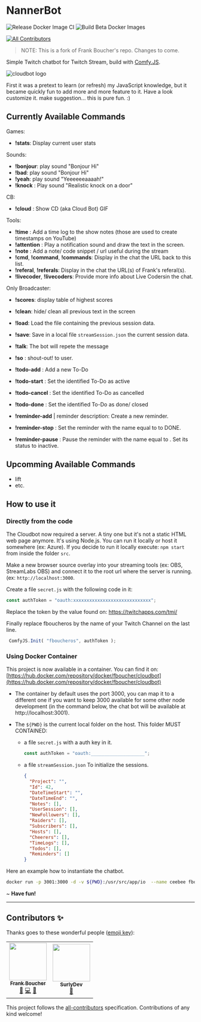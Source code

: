 # NannerBot
![Release Docker Image CI](https://github.com/FBoucher/CloudBot/workflows/Release%20Docker%20Image%20CI/badge.svg?branch=main) ![Build Beta Docker Images](https://github.com/FBoucher/CloudBot/workflows/Build%20Docker%20Images/badge.svg?branch=main)
<!-- ALL-CONTRIBUTORS-BADGE:START - Do not remove or modify this section -->
[![All Contributors](https://img.shields.io/badge/all_contributors-2-orange.svg?style=flat-square)](#contributors-)
<!-- ALL-CONTRIBUTORS-BADGE:END -->

>NOTE: This is a fork of Frank Boucher's repo. Changes to come.

Simple Twitch chatbot for Twitch Stream, build with [Comfy.JS](https://github.com/instafluff/ComfyJS). 

![cloudbot logo](medias/cloudbot_logo.png)

First it was a pretext to learn (or refresh) my JavaScript knowledge, but it became quickly fun to add more and more feature to it. Have a look customize it. make suggestion... this is pure fun. :)

Currently Available Commands
----------------------------

Games:
- **!stats**: Display current user stats

Sounds:
- **!bonjour**: play sound "Bonjour Hi"
- **!bad**: play sound "Bonjour Hi"
- **!yeah**: play sound "Yeeeeeeaaaah!"
- **!knock** : Play sound "Realistic knock on a door"

CB:
- **!cloud** : Show CD (aka Cloud Bot) GIF

Tools: 
- **!time** <text>: Add a time log to the show notes (those are used to create timestamps on YouTube)
- **!attention** <text>: Play a notification sound and draw the text in the screen.
- **!note** <text>: Add a note/ code snippet / url useful during the stream
- **!cmd**, **!command**, **!commands**: Display in the chat the URL back to this list.
- **!referal**, **!referals**: Display in the chat the URL(s) of Frank's referal(s).
- **!livecoder**, **!livecoders**: Provide more info about Live Codersin the chat.

Only Broadcaster:
- **!scores**: display table of highest scores
- **!clean**: hide/ clean all previous text in the screen
- **!load**: Load the file containing the previous session data.
- **!save**: Save in a local file `streamSession.json` the current session data.
- **!talk**: The bot will repete the message
- **!so**  <text>: shout-out! to user.

- **!todo-add** <text>:  Add a new To-Do
- **!todo-start** <number>:  Set the identified To-Do as active
- **!todo-cancel** <number>:  Set the identified To-Do as cancelled
- **!todo-done** <number>:  Set the identified To-Do as done/ closed

- **!reminder-add** <reminder Key Name> | reminder description:  Create a new reminder.
- **!reminder-stop** <reminder Key Name>:  Set the reminder with the name equal to <reminder Key Name> to DONE.
- **!reminder-pause** <reminder Key Name>:  Pause the reminder with the name equal to <reminder Key Name>. Set its status to inactive.


Upcomming Available Commands
----------------------------

- lift
- etc.

How to use it
-------------

### Directly from the code

The Cloudbot now required a server. A tiny one but it's not a static HTML web page anymore. It's using Node.js. You can run it locally or host it somewhere (ex: Azure).
If you decide to run it locally execute: `npm start` from inside the folder `src`.

Make a new browser source overlay into your streaming tools (ex: OBS, StreamLabs OBS) and connect it to the root url where the server is running. (ex: `http://localhost:3000`.

Create a file `secret.js` with the following code in it: 

```js
const authToken = "oauth:xxxxxxxxxxxxxxxxxxxxxxxxxxxxx";
```

Replace the token by the value found on: https://twitchapps.com/tmi/

Finally replace fboucheros by the name of your Twitch Channel on the last line. 

```js
 ComfyJS.Init( "fboucheros", authToken );
```

### Using Docker Container

This project is now available in a container. You can find it on: [https://hub.docker.com/repository/docker/fboucher/cloudbot](https://hub.docker.com/repository/docker/fboucher/cloudbot)

- The container by default uses the port 3000, you can map it to a different one if you want to keep 3000 available for some other node development (in the command below, the chat bot will be available at http://localhost:3001). 

- The `${PWD}` is the current local folder on the host. This folder MUST CONTAINED: 
  - a file `secret.js`  with a auth key in it.

    ```javascript
    const authToken = "oauth:____________________";
    ```

  - a file `streamSession.json` To initialize the sessions.

    ```json
    {
      "Project": "",
      "Id": 42,
      "DateTimeStart": "",
      "DateTimeEnd": "",
      "Notes": [],
      "UserSession": [],
      "NewFollowers": [],
      "Raiders": [],
      "Subscribers": [],
      "Hosts": [],
      "Cheerers": [],
      "TimeLogs": [],
      "Todos": [],
      "Reminders": []
    }
    ```

Here an example how to instantiate the chatbot.

```bash
docker run -p 3001:3000 -d -v ${PWD}:/usr/src/app/io  --name ceebee fboucher/cloudbot:latest
```


~ **Have fun!**

---


## Contributors ✨

Thanks goes to these wonderful people ([emoji key](https://allcontributors.org/docs/en/emoji-key)):

<!-- ALL-CONTRIBUTORS-LIST:START - Do not remove or modify this section -->
<!-- prettier-ignore-start -->
<!-- markdownlint-disable -->
<table>
  <tr>
    <td align="center"><a href="http://cloud5mins.com"><img src="https://avatars3.githubusercontent.com/u/2404846?v=4" width="100px;" alt=""/><br /><sub><b>Frank Boucher</b></sub></a><br /><a href="https://github.com/FBoucher/CloudBot/commits?author=FBoucher" title="Documentation">📖</a> <a href="https://github.com/FBoucher/CloudBot/commits?author=FBoucher" title="Code">💻</a> <a href="#ideas-FBoucher" title="Ideas, Planning, & Feedback">🤔</a></td>
    <td align="center"><a href="https://github.com/surlydev"><img src="https://avatars1.githubusercontent.com/u/880671?v=4" width="100px;" alt=""/><br /><sub><b>SurlyDev</b></sub></a><br /><a href="#ideas-surlydev" title="Ideas, Planning, & Feedback">🤔</a></td>
  </tr>
</table>

<!-- markdownlint-enable -->
<!-- prettier-ignore-end -->
<!-- ALL-CONTRIBUTORS-LIST:END -->

This project follows the [all-contributors](https://github.com/all-contributors/all-contributors) specification. Contributions of any kind welcome!



